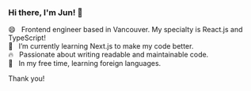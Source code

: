### Hi there, I'm Jun! 👋

😄 &nbsp; Frontend engineer based in Vancouver. My specialty is React.js and TypeScript!    
🌱 &nbsp; I’m currently learning Next.js to make my code better.  
🔥 &nbsp; Passionate about writing readable and maintainable code.   
🍵 &nbsp; In my free time, learning foreign languages.    

Thank you!


<!--
**eastend-street/eastend-street** is a ✨ _special_ ✨ repository because its `README.md` (this file) appears on your GitHub profile.

Here are some ideas to get you started:

- 🔭 I’m currently working on ...
- 🌱 I’m currently learning ...
- 👯 I’m looking to collaborate on ...
- 🤔 I’m looking for help with ...
- 💬 Ask me about ...
- 📫 How to reach me: ...
- 😄 Pronouns: ...
- ⚡ Fun fact: ...
-->
